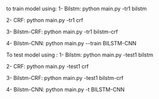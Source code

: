 
to train model using: 
  1- Bilstm:
              python main.py -tr1 bilstm
              
  2- CRF:
              python main.py -tr1 crf
              
  3- Bilstm-CRF:
              python main.py -tr1 bilstm-crf
              
  4- Bilstm-CNN:
              python main.py --train BILSTM-CNN
 
 
 To test model using :
   1- Bilstm:
              python main.py -test1 bilstm
              
  2- CRF:
              python main.py -test1 crf
              
  3- Bilstm-CRF:
              python main.py -test1 bilstm-crf
              
  4- Bilstm-CNN:
              python main.py -t BILSTM-CNN
              
 

